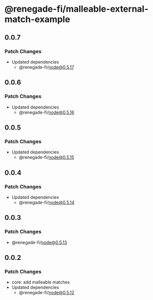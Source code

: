 # @renegade-fi/malleable-external-match-example

## 0.0.7

### Patch Changes

- Updated dependencies
  - @renegade-fi/node@0.5.17

## 0.0.6

### Patch Changes

- Updated dependencies
  - @renegade-fi/node@0.5.16

## 0.0.5

### Patch Changes

- Updated dependencies
  - @renegade-fi/node@0.5.15

## 0.0.4

### Patch Changes

- Updated dependencies
  - @renegade-fi/node@0.5.14

## 0.0.3

### Patch Changes

- @renegade-fi/node@0.5.13

## 0.0.2

### Patch Changes

- core: add malleable matches
- Updated dependencies
  - @renegade-fi/node@0.5.12
